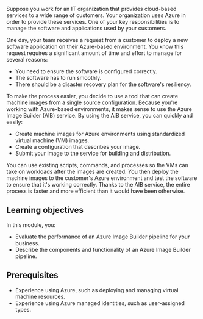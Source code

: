 Suppose you work for an IT organization that provides cloud-based services to a wide range of customers. Your organization uses Azure in order to provide these services. One of your key responsibilities is to manage the software and applications used by your customers.

One day, your team receives a request from a customer to deploy a new software application on their Azure-based environment. You know this request requires a significant amount of time and effort to manage for several reasons:

- You need to ensure the software is configured correctly.
- The software has to run smoothly.
- There should be a disaster recovery plan for the software's resiliency.

To make the process easier, you decide to use a tool that can create machine images from a single source configuration. Because you're working with Azure-based environments, it makes sense to use the Azure Image Builder (AIB) service. By using the AIB service, you can quickly and easily:

- Create machine images for Azure environments using standardized virtual machine (VM) images.
- Create a configuration that describes your image.
- Submit your image to the service for building and distribution.

You can use existing scripts, commands, and processes so the VMs can take on workloads after the images are created. You then deploy the machine images to the customer's Azure environment and test the software to ensure that it's working correctly. Thanks to the AIB service, the entire process is faster and more efficient than it would have been otherwise.

## Learning objectives

In this module, you:

- Evaluate the performance of an Azure Image Builder pipeline for your business.
- Describe the components and functionality of an Azure Image Builder pipeline.

## Prerequisites

- Experience using Azure, such as deploying and managing virtual machine resources.
- Experience using Azure managed identities, such as user-assigned types.